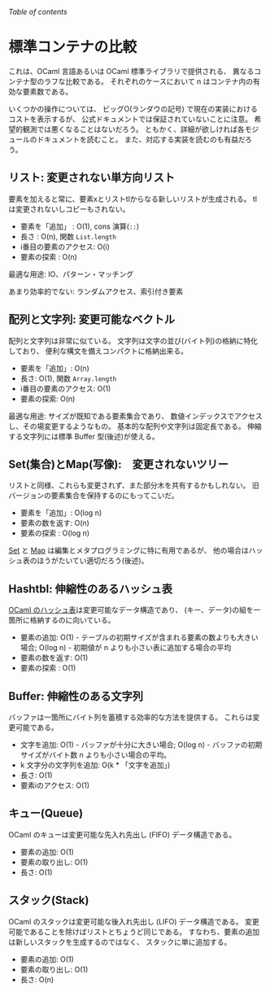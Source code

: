 <!-- ((! set title 標準コンテナの比較 !)) ((! set learn !)) -->

*Table of contents*

標準コンテナの比較
=================

これは、OCaml 言語あるいは OCaml 標準ライブラリで提供される、
異なるコンテナ型のラフな比較である。 それぞれのケースにおいて n
はコンテナ内の有効な要素数である。

いくつかの操作については、 ビッグO(ランダウの記号)
で現在の実装におけるコストを表示するが、
公式ドキュメントでは保証されていないことに注意。
希望的観測では悪くなることはないだろう。
ともかく、詳細が欲しければ各モジュールのドキュメントを読むこと。
また、対応する実装を読むのも有益だろう。

リスト: 変更されない単方向リスト
------------------------------

要素を加えると常に、要素xとリストtlからなる新しいリストが生成される。 tl
は変更されないしコピーもされない。

-   要素を「追加」 : O(1), cons 演算(`::`)
-   長さ : O(n), 関数 `List.length`
-   i番目の要素のアクセス: O(i)
-   要素の探索 : O(n)

最適な用途: IO、パターン・マッチング

あまり効率的でない: ランダムアクセス、索引付き要素

配列と文字列: 変更可能なベクトル
------------------------------

配列と文字列は非常に似ている。
文字列は文字の並び(バイト列)の格納に特化しており、
便利な構文を備えコンパクトに格納出来る。

-   要素を「追加」: O(n)
-   長さ: O(1), 関数 `Array.length`
-   i番目の要素のアクセス: O(1)
-   要素の探索: O(n)

最適な用途: サイズが既知である要素集合であり、
数値インデックスでアクセスし、その場変更するようなもの。
基本的な配列や文字列は固定長である。 伸縮する文字列には標準 Buffer
型(後述)が使える。

Set(集合)とMap(写像):　変更されないツリー
---------------------------------------

リストと同様、これらも変更されず、また部分木を共有するかもしれない。
旧バージョンの要素集合を保持するのにもってこいだ。

-   要素を「追加」: O(log n)
-   要素の数を返す: O(n)
-   要素の探索 : O(log n)

[Set](set.ja.html "集合")
と
[Map](map.ja.html "写像")
は編集とメタプログラミングに特に有用であるが、
他の場合はハッシュ表のほうがたいてい適切だろう(後述)。

Hashtbl: 伸縮性のあるハッシュ表
------------------------------

[OCaml
のハッシュ表](hashtbl.ja.html "ハッシュ表")は変更可能なデータ構造であり、
(キー、データ)の組を一箇所に格納するのに向いている。

-   要素の追加: O(1) -
    テーブルの初期サイズが含まれる要素の数よりも大きい場合; O(log n) -
    初期値が n よりも小さい表に追加する場合の平均
-   要素の数を返す: O(1)
-   要素の探索 : O(1)

Buffer: 伸縮性のある文字列
-------------------------

バッファは一箇所にバイト列を蓄積する効率的な方法を提供する。
これらは変更可能である。

-   文字を追加: O(1) - バッファが十分に大きい場合; O(log n) -
    バッファの初期サイズがバイト数 n よりも小さい場合の平均。
-   k 文字分の文字列を追加: O(k * 「文字を追加」)
-   長さ: O(1)
-   要素iのアクセス: O(1)

キュー(Queue)
-------------

OCaml のキューは変更可能な先入れ先出し (FIFO) データ構造である。

-   要素の追加: O(1)
-   要素の取り出し: O(1)
-   長さ: O(1)

スタック(Stack)
---------------

OCaml のスタックは変更可能な後入れ先出し (LIFO) データ構造である。
変更可能であることを除けばリストとちょうど同じである。
すなわち、要素の追加は新しいスタックを生成するのではなく、
スタックに単に追加する。

-   要素の追加: O(1)
-   要素の取り出し: O(1)
-   長さ: O(n)
